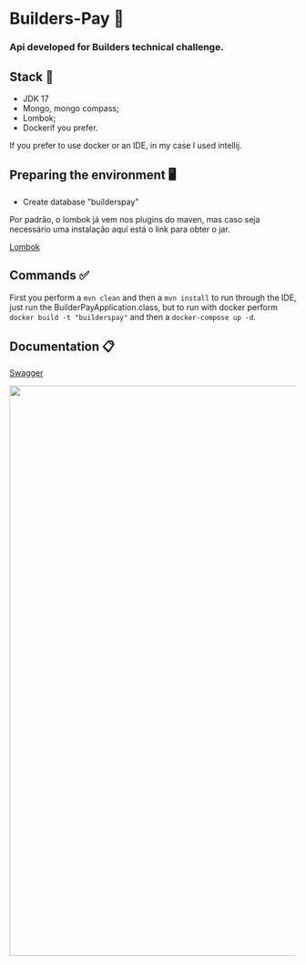 <h1> Builders-Pay 🧾 </h1>

### Api developed for Builders technical challenge.

## Stack 📌
+ JDK 17
+ Mongo, mongo compass;
+ Lombok;
+ Dockerif you prefer.

If you prefer to use docker or an IDE, in my case I used intellij.

## Preparing the environment 🖥️

+ Create database "builderspay"

Por padrão, o lombok já vem nos plugins do maven, mas caso seja necessário uma instalação aqui está o link para obter o jar.
<p><a href="https://projectlombok.org/downloads/lombok.jar">Lombok</a></p>

## Commands ✅

First you perform a ```mvn clean``` and then a ```mvn install``` to run through the IDE, just run the BuilderPayApplication.class, but to run with docker perform
```docker build -t "builderspay"``` and then a ```docker-compose up -d```.

## Documentation 📋
<p><a href="http://localhost:8080/swagger-ui/index.html">Swagger</a></p>
<p align="center">
<img src="./complement/Swagger.png" width="1000"/>
</p>





